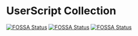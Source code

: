 # UserScript Collection
[![FOSSA Status](https://app.fossa.com/api/projects/git%2Bgithub.com%2FRenjiYuusei%2FUserScript.svg?type=shield&issueType=license)](https://app.fossa.com/projects/git%2Bgithub.com%2FRenjiYuusei%2FUserScript?ref=badge_shield&issueType=license)
[![FOSSA Status](https://app.fossa.com/api/projects/git%2Bgithub.com%2FRenjiYuusei%2FUserScript.svg?type=shield&issueType=security)](https://app.fossa.com/projects/git%2Bgithub.com%2FRenjiYuusei%2FUserScript?ref=badge_shield&issueType=security)
[![FOSSA Status](https://app.fossa.com/api/projects/git%2Bgithub.com%2FRenjiYuusei%2FUserScript.svg?type=large&issueType=license)](https://app.fossa.com/projects/git%2Bgithub.com%2FRenjiYuusei%2FUserScript?ref=badge_large&issueType=license)
